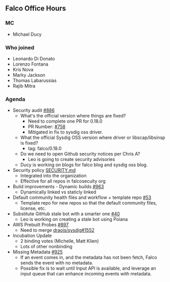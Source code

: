 ## Falco Office Hours 

### MC

- Michael Ducy

### Who joined

- Leonardo Di Donato
- Lorenzo Fontana
- Kris Nova
- Marky Jackson
- Thomas Labarussias
- Rajib Mitra

### Agenda

- Security audit [#886](https://github.com/falcosecurity/falco/issues/886)
    - What's the official version where things are fixed?
        - Need to complete one PR for 0.18.0
        - PR Number: [#758](https://github.com/falcosecurity/falco/pull/758)
        - Mitigated in fix to sysdig oss driver.
    - What the official Sysdig OSS version where driver or libscap/libsinsp is fixed?
        - tag: falco/0.18.0
    - Do we need to open Github security notices per Chris A?
        - Leo is going to create security advisories
    - Ducy is working on blogs for falco blog and sysdig oss blog.
- Security policy [SECURITY.md](https://github.com/falcosecurity/.github/blob/master/SECURITY.md)
    - Integrated into the organization
    - Effective for all repos in falcosecuity org
- Build improvements - Dynamic builds [#963](https://github.com/falcosecurity/falco/issues/963)
    - Dynamically linked vs staticly linked
- Default community health files and workflow + template repo [#53](https://github.com/falcosecurity/community/issues/53)
    - Template repo for new repos so that the default community files, license, etc. 
- Substitute GitHub stale bot with a smarter one [#40](https://github.com/falcosecurity/test-infra/issues/40)
    - Leo is working on creating a stale bot using Poiana
- AWS Prebuilt Probes [#897](https://github.com/falcosecurity/falco/issues/897)
    - Need to merge [draois/sysdig#1552](https://github.com/draios/sysdig/pull/1552)
- Incubation Update
    - 2 binding votes (Michelle, Matt Klien)
    - Lots of other nonbinding
- Missing Metadata [#925](https://github.com/falcosecurity/falco/issues/925)
    - If an event comes in, and the metadata has not been fetch, Falco sends the event with no metadata.
    - Possible fix is to wait until Input API is available, and leverage an input queue that can enhance incoming events with metadata.
